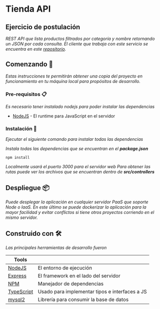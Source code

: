 
# Tienda API

## Ejercicio de postulación
_REST API que lista productos filtrados por categoría y nombre retornando un JSON por cada consulta._
_El cliente que trabaja con este servicio se encuentra en este [repositorio](https://github.com/AlvaroSebastian98/bsale-tienda-web)._

## Comenzando 🚀

_Estas instrucciones te permitirán obtener una copia del proyecto en funcionamiento en tu máquina local para propósitos de desarrollo._


### Pre-requisitos 📋

_Es necesario tener instalado nodejs para poder instalar las dependencias_

* [NodeJS](https://nodejs.org) - El runtime para JavaScript en el servidor

### Instalación 🔧

_Ejecutar el siguiente comando para instalar todas las dependencias_

_Instala todas las dependencias que se encuentran en el __package.json___

```
npm install
```

_Localmente usará el puerto 3000 para el servidor web_
_Para obtener las rutas puede ver los archivos que se encuentran dentro de __src/controllers___

## Despliegue 📦

_Puede desplegar la aplicación en cualquier servidor PaaS que soporte Node o IaaS. En este último se puede dockerizar la aplicación para la mayor facilidad y evitar conflictos si tiene otros proyectos corriendo en el mismo servidor._

## Construido con 🛠️

_Las principales herramientas de desarrollo fueron_

| Tools |  |
| ------ | ------ |
| [NodeJS](https://nodejs.org) | El entorno de ejecución |
| [Express](https://expressjs.com/es/) | El framework en el lado del servidor |
| [NPM](https://www.npmjs.com/) | Manejador de dependencias |
| [TypeScript](https://www.typescriptlang.org/) | Usado para implementar tipos e interfaces a JS
| [mysql2](https://www.npmjs.com/package/mysql2) | Librería para consumir la base de datos

